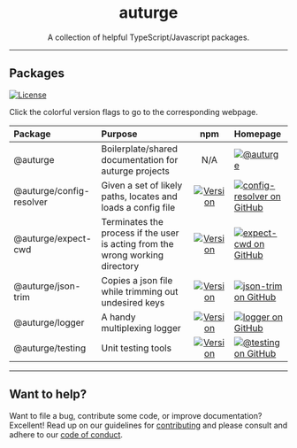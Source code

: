 # <h1 id="top" align="center">auturge</h1>

<p align="center">
A collection of helpful TypeScript/Javascript packages.
</p>

----

## Packages

[![License][mit-license-image]][mit-license]

Click the colorful version flags to go to the corresponding webpage.

| Package | Purpose  | npm  | Homepage |
| :--- | :--- | :---: | :--- |
| @auturge         | Boilerplate/shared documentation for auturge projects |         N/A         | [![@auturge][auturge-github-badge]][auturge-github-homepage]                       |
| @auturge/config-resolver | Given a set of likely paths, locates and loads a config file | [![Version][config-resolver-npm-image]][config-resolver-npm-url] | [![config-resolver on GitHub][config-resolver-github-badge]][config-resolver-github-homepage] |
| @auturge/expect-cwd | Terminates the process if the user is acting from the wrong working directory | [![Version][expect-cwd-npm-image]][expect-cwd-npm-url] | [![expect-cwd on GitHub][expect-cwd-github-badge]][expect-cwd-github-homepage] |
| @auturge/json-trim | Copies a json file while trimming out undesired keys | [![Version][json-trim-npm-image]][json-trim-npm-url] | [![json-trim on GitHub][json-trim-github-badge]][json-trim-github-homepage] |
| @auturge/logger | A handy multiplexing logger | [![Version][logger-npm-image]][logger-npm-url] | [![logger on GitHub][logger-github-badge]][logger-github-homepage] |
| @auturge/testing         | Unit testing tools                                           |         [![Version][testing-npm-image]][testing-npm-url]         | [![@testing on GitHub][testing-github-badge]][testing-github-homepage]                        |

----

## Want to help?

Want to file a bug, contribute some code, or improve documentation? Excellent! Read up on our
guidelines for [contributing][contributing] and please consult and adhere to our [code of conduct][coc].

[coc]: https://github.com/auturge/auturge/blob/master/docs/CODE_OF_CONDUCT.md#top
[contributing]: https://github.com/auturge/auturge/blob/master/docs/CONTRIBUTING.md#top

[mit-license]: https://github.com/auturge/auturge/blob/master/LICENSE
[mit-license-image]: http://img.shields.io/:license-mit-blue.svg?style=flat-square
[mit-license-url]: http://mit-license.org
[auturge-github-badge]: https://img.shields.io/static/v1?label=You%20Are&message=Here&color=blueviolet
[auturge-github-homepage]: https://github.com/auturge/auturge

[config-resolver-github-badge]: https://img.shields.io/github/package-json/v/auturge/config-resolver?label=GitHub
[config-resolver-github-homepage]: https://github.com/auturge/config-resolver
[config-resolver-npm-image]: https://img.shields.io/npm/v/@auturge/config-resolver.svg
[config-resolver-npm-url]: https://www.npmjs.com/package/@auturge/config-resolver

[json-trim-github-badge]: https://img.shields.io/github/package-json/v/auturge/json-trim?label=GitHub
[json-trim-github-homepage]: https://github.com/auturge/json-trim
[json-trim-npm-image]: https://img.shields.io/npm/v/@auturge/json-trim.svg
[json-trim-npm-url]: https://www.npmjs.com/package/@auturge/json-trim

[logger-github-badge]: https://img.shields.io/github/package-json/v/auturge/logger?label=GitHub
[logger-github-homepage]: https://github.com/auturge/logger
[logger-npm-image]: https://img.shields.io/npm/v/@auturge/logger.svg
[logger-npm-url]: https://www.npmjs.com/package/@auturge/logger

[testing-github-badge]: https://img.shields.io/github/package-json/v/auturge/testing?label=GitHub
[testing-github-homepage]: https://github.com/auturge/testing
[testing-npm-image]: https://img.shields.io/npm/v/@auturge/testing.svg
[testing-npm-url]: https://www.npmjs.com/package/@auturge/testing

[expect-cwd-github-badge]: https://img.shields.io/github/package-json/v/auturge/expect-cwd?label=GitHub
[expect-cwd-github-homepage]: https://github.com/auturge/expect-cwd
[expect-cwd-npm-image]: https://img.shields.io/npm/v/@auturge/expect-cwd.svg
[expect-cwd-npm-url]: https://www.npmjs.com/package/@auturge/expect-cwd
